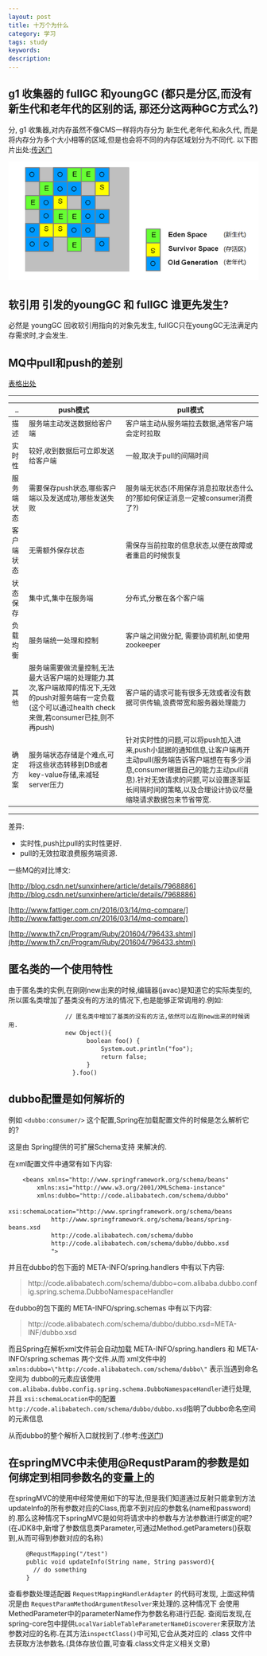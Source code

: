```yaml
---
layout: post
title: 十万个为什么
category: 学习
tags: study
keywords:
description:
---
```



## g1 收集器的 fullGC 和youngGC (都只是分区,而没有新生代和老年代的区别的话, 那还分这两种GC方式么?)

分, g1 收集器,对内存虽然不像CMS一样将内存分为 新生代,老年代,和永久代, 而是将内存分为多个大小相等的区域,但是也会将不同的内存区域划分为不同代.
以下图片出处:[传送门](http://blog.csdn.net/renfufei/article/details/41897113)

![](/assets/picture/2016-08-11_g1_memory_layout.png)


## 软引用 引发的youngGC 和 fullGC 谁更先发生?
必然是 youngGC 回收软引用指向的对象先发生, fullGC只在youngGC无法满足内存需求时,才会发生.

## MQ中pull和push的差别
[表格出处](http://www.blogjava.net/killme2008/archive/2011/04/30/349303.html)

--------
|.. | push模式 | pull模式|
 |----|---- |----|
| 描述 | 服务端主动发送数据给客户端 | 客户端主动从服务端拉去数据,通常客户端会定时拉取|
|  实时性 | 较好,收到数据后可立即发送给客户端 | 一般,取决于pull的间隔时间|
|  服务端状态| 需要保存push状态,哪些客户端以及发送成功,哪些发送失败| 服务端无状态(不用保存消息拉取状态什么的?那如何保证消息一定被consumer消费了?)|
|  客户端状态| 无需额外保存状态 | 需保存当前拉取的信息状态,以便在故障或者重启的时候恢复|
|  状态保存|集中式,集中在服务端|分布式,分散在各个客户端|
|  负载均衡|服务端统一处理和控制|客户端之间做分配, 需要协调机制,如使用zookeeper|
|其他|服务端需要做流量控制,无法最大话客户端的处理能力.其次,客户端故障的情况下,无效的push对服务端有一定负载(这个可以通过health check来做,若consumer已挂,则不再push)|客户端的请求可能有很多无效或者没有数据可供传输,浪费带宽和服务器处理能力|
|确定方案|服务端状态存储是个难点,可将这些状态转移到DB或者key-value存储,来减轻server压力| 针对实时性的问题,可以将push加入进来,push小鼠据的通知信息,让客户端再开主动pull(服务端告诉客户端想在有多少消息,consumer根据自己的能力主动pull消息).针对无效请求的问题,可以设置逐渐延长间隔时间的策略,以及合理设计协议尽量缩晓请求数据包来节省带宽.|
--------

差异:

* 实时性,push比pull的实时性更好.
* pull的无效拉取浪费服务端资源.

 一些MQ的对比博文:

 [http://blog.csdn.net/sunxinhere/article/details/7968886](http://blog.csdn.net/sunxinhere/article/details/7968886)

 [http://www.fattiger.com.cn/2016/03/14/mq-compare/](http://www.fattiger.com.cn/2016/03/14/mq-compare/)

 [http://www.th7.cn/Program/Ruby/201604/796433.shtml](http://www.th7.cn/Program/Ruby/201604/796433.shtml)

## 匿名类的一个使用特性
由于匿名类的实例,在刚刚new出来的时候,编辑器(javac)是知道它的实际类型的,所以匿名类增加了基类没有的方法的情况下,也是能够正常调用的.例如:

                    // 匿名类中增加了基类的没有的方法,依然可以在刚new出来的时候调用.
                    new Object(){
                          boolean foo() {
                              System.out.println("foo");
                              return false;
                          }
                      }.foo()

## dubbo配置是如何解析的
例如 `<dubbo:consumer/>` 这个配置,Spring在加载配置文件的时候是怎么解析它的?

这是由 Spring提供的可扩展Schema支持 来解决的.

在xml配置文件中通常有如下内容:

        <beans xmlns="http://www.springframework.org/schema/beans"
            xmlns:xsi="http://www.w3.org/2001/XMLSchema-instance"
            xmlns:dubbo="http://code.alibabatech.com/schema/dubbo"
            xsi:schemaLocation="http://www.springframework.org/schema/beans
                http://www.springframework.org/schema/beans/spring-beans.xsd
                http://code.alibabatech.com/schema/dubbo
                http://code.alibabatech.com/schema/dubbo/dubbo.xsd
                ">

并且在dubbo的包下面的 META-INFO/spring.handlers 中有以下内容:

> http\://code.alibabatech.com/schema/dubbo=com.alibaba.dubbo.config.spring.schema.DubboNamespaceHandler

在dubbo的包下面的 META-INFO/spring.schemas 中有以下内容:
> http\://code.alibabatech.com/schema/dubbo/dubbo.xsd=META-INF/dubbo.xsd

而且Spring在解析xml文件前会自动加载 META-INFO/spring.handlers 和 META-INFO/spring.schemas 两个文件.从而 xml文件中的`xmlns:dubbo=\"http://code.alibabatech.com/schema/dubbo\"` 表示当遇到命名空间为 dubbo的元素应该使用`com.alibaba.dubbo.config.spring.schema.DubboNamespaceHandler`进行处理, 并且 `xsi:schemaLocation`中的配置`http://code.alibabatech.com/schema/dubbo/dubbo.xsd`指明了dubbo命名空间的元素信息

从而dubbo的整个解析入口就找到了.(参考:[传送门](http://blog.csdn.net/cutesource/article/details/5864562))

## 在springMVC中未使用@RequstParam的参数是如何绑定到相同参数名的变量上的
在springMVC的使用中经常使用如下的写法,但是我们知道通过反射只能拿到方法updateInfo的所有参数对应的Class,而拿不到对应的参数名(name和password)的.那么这种情况下springMVC是如何将请求中的参数与方法参数进行绑定的呢?
(在JDK8中,新增了参数信息类Parameter,可通过Method.getParameters()获取到,从而可得到参数对应的名称)

         @RequstMapping("/test")
         public void updateInfo(String name, String password){
           // do something
         }

查看参数处理适配器 `RequestMappingHandlerAdapter` 的代码可发现, 上面这种情况是由 `RequestParamMethodArgumentResolver`来处理的.这种情况下 会使用 MethedParameter中的parameterName作为参数名称进行匹配.
查阅后发现,在spring-core包中提供`LocalVariableTableParameterNameDiscoverer`来获取方法参数对应的名称.在其方法`inspectClass()`中可知,它会从类对应的 .class 文件中去获取方法参数名.(具体存放位置,可查看.class文件定义相关文章)
